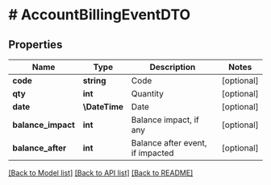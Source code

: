 # # AccountBillingEventDTO

## Properties

Name | Type | Description | Notes
------------ | ------------- | ------------- | -------------
**code** | **string** | Code | [optional]
**qty** | **int** | Quantity | [optional]
**date** | **\DateTime** | Date | [optional]
**balance_impact** | **int** | Balance impact, if any | [optional]
**balance_after** | **int** | Balance after event, if impacted | [optional]

[[Back to Model list]](../../README.md#models) [[Back to API list]](../../README.md#endpoints) [[Back to README]](../../README.md)
